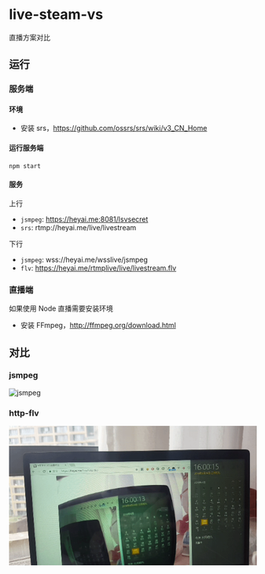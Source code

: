 # live-steam-vs

直播方案对比

## 运行

### 服务端

#### 环境

* 安装 srs，https://github.com/ossrs/srs/wiki/v3_CN_Home

#### 运行服务端

```
npm start
```

#### 服务

上行

* `jsmpeg`: https://heyai.me:8081/lsvsecret
* `srs`: rtmp://heyai.me/live/livestream

下行

* `jsmpeg`: wss://heyai.me/wsslive/jsmpeg
* `flv`: https://heyai.me/rtmplive/live/livestream.flv

### 直播端

如果使用 Node 直播需要安装环境

* 安装 FFmpeg，http://ffmpeg.org/download.html

## 对比

### jsmpeg

![jsmpeg](./assets/jsmpeg.gif)

### http-flv

![httpflv](./assets/httpflv.gif)
